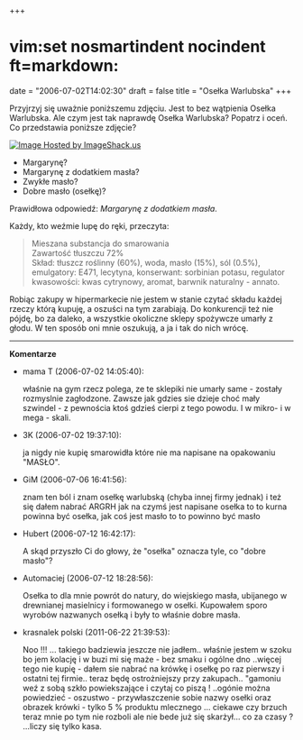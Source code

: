 +++
# vim:set nosmartindent nocindent ft=markdown:
date = "2006-07-02T14:02:30"
draft = false
title = "Osełka Warlubska"
+++

Przyjrzyj się uważnie poniższemu zdjęciu. Jest to bez wątpienia Osełka
Warlubska. Ale czym jest tak naprawdę Osełka Warlubska? Popatrz i oceń. Co
przedstawia poniższe zdjęcie?

[![Image Hosted by
ImageShack.us](http://img239.imageshack.us/img239/3600/img273415sp.jpg)](http://imageshack.us)

  * Margarynę?
  * Margarynę z dodatkiem masła?
  * Zwykłe masło?
  * Dobre masło (osełkę)?

Prawidłowa odpowiedź: _Margarynę z dodatkiem masła_.

Każdy, kto weźmie lupę do ręki, przeczyta:

> Mieszana substancja do smarowania  
Zawartość tłuszczu 72%  
Skład: tłuszcz roślinny (60%), woda, masło (15%), sól (0.5%), emulgatory:
E471, lecytyna, konserwant: sorbinian potasu, regulator kwasowości: kwas
cytrynowy, aromat, barwnik naturalny - annato.

Robiąc zakupy w hipermarkecie nie jestem w stanie czytać składu każdej rzeczy
którą kupuję, a oszuści na tym zarabiają. Do konkurencji też nie pójdę, bo za
daleko, a wszystkie okoliczne sklepy spożywcze umarły z głodu. W ten sposób oni
mnie oszukują, a ja i tak do nich wrócę.

----
**Komentarze**

* mama T (2006-07-02 14:05:40): <p>właśnie na gym rzecz polega, ze te sklepiki
  nie umarły same - zostały rozmyslnie zagłodzone. Zawsze jak gdzies sie dzieje
  choć mały szwindel - z pewnościa ktoś gdzieś cierpi z tego powodu. I w mikro-
  i w mega - skali.</p>
* 3K (2006-07-02 19:37:10): <p>ja nigdy nie kupię smarowidła które nie ma
  napisane na opakowaniu &quot;MASŁO&quot;.</p>
* GiM (2006-07-06 16:41:56): <p>znam ten ból i znam osełkę warlubską (chyba
  innej firmy jednak) i też się dałem nabrać ARGRH jak na czymś jest napisane
  osełka to to kurna powinna być osełka, jak coś jest masło to to powinno być
  masło</p>
* Hubert (2006-07-12 16:42:17): <p>A skąd przyszło Ci do głowy, że
  &quot;osełka&quot; oznacza tyle, co &quot;dobre masło&quot;?</p>
* Automaciej (2006-07-12 18:28:56): <p>Osełka to dla mnie powrót do natury, do
  wiejskiego masła, ubijanego w drewnianej masielnicy i formowanego w osełki.
  Kupowałem sporo wyrobów nazwanych osełką i były to właśnie dobre masła.</p>
* krasnalek polski (2011-06-22 21:39:53): <p>Noo !!! ... takiego badziewia
  jeszcze nie jadłem.. właśnie jestem w szoku bo jem kolację i w buzi mi się
  maże - bez smaku i ogólne dno ..więcej tego nie kupię - dałem sie nabrać na
  krówkę i osełkę po raz pierwszy i ostatni tej firmie.. teraz będę
  ostrożniejszy przy zakupach.. "gamoniu weź z sobą szkło powiekszające i czytaj
  co piszą ! ..ogónie można powiedzieć - oszustwo - przywłaszczenie sobie nazwy
  osełki oraz obrazek krówki - tylko 5 % produktu mlecznego ... ciekawe czy
  brzuch teraz mnie po tym nie rozboli ale nie bede już się skarżył... co za
  czasy ? ...liczy się tylko kasa.</p>
